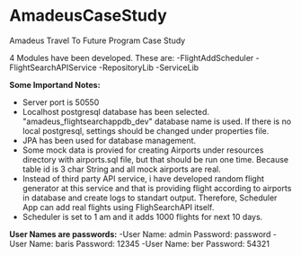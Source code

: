 # AmadeusCaseStudy
Amadeus Travel To Future Program Case Study

4 Modules have been developed. 
These are:
-FlightAddScheduler
-FlightSearchAPIService
-RepositoryLib
-ServiceLib

**Some Importand Notes:**
- Server port is 50550
- Localhost postgresql database has been selected. "amadeus_flightsearchappdb_dev" database name is used. If there is no local postgresql, settings should be changed under properties file. 
- JPA has been used for database management. 
- Some mock data is provied for creating Airports under resources directory with airports.sql file, but that should be run one time. Because table id is 3 char String and all mock airports are real. 
- Instead of third party API service, i have developed random flight generator at this service and that is providing flight according to airports in database and create logs to standart output. Therefore, Scheduler App can add real flights using FlighSearchAPI itself.
- Scheduler is set to 1 am and it adds 1000 flights for next 10 days.


**User Names are passwords:**
-User Name: admin Password: password
-User Name: baris Password: 12345
-User Name: ber Password: 54321
